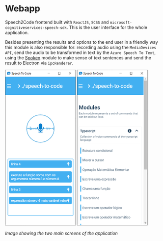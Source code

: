 # Webapp

Speech2Code frontend built with `ReactJS`, `SCSS` and `microsoft-cognitiveservices-speech-sdk`. This is the user interface for the whole application.

Besides presenting the results and options to the end user in a friendly way this module is also responsible for: recording audio using the `MediaDevices API`, send the audio to be transformed in text by the `Azure Speech To Text`, using the [Spoken](https://github.com/pedrooaugusto/speech-to-code/tree/main/spoken) module to make sense of text sentences and send the result to Electron via `ipcRenderer`.

<img src="./print1.png" alt="recording screen" width=230>
<img src="./print2.png" alt="modules screen" width=230>

*Image showing the two main screens of the application*